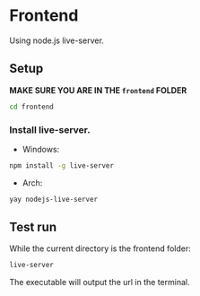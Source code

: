 # Frontend
Using node.js live-server.
## Setup
**MAKE SURE YOU ARE IN THE `frontend` FOLDER**
```bash
cd frontend
```
### Install live-server.
- Windows:
```bash
npm install -g live-server
```
- Arch:
```bash
yay nodejs-live-server
```
## Test run
While the current directory is the frontend folder:
```bash
live-server
```
The executable will output the url in the terminal.
